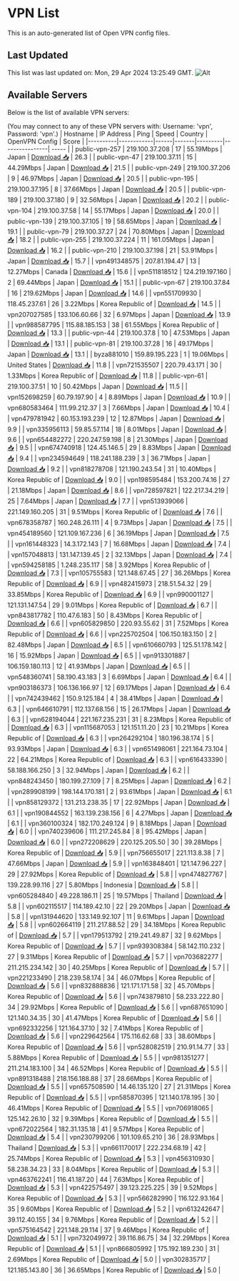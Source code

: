 # VPN List

This is an auto-generated list of Open VPN config files.

## Last Updated

This list was last updated on: Mon, 29 Apr 2024 13:25:49 GMT.
![Alt](https://repobeats.axiom.co/api/embed/186b98318ef1479477931607c1ad7d823f12451f.svg "Repobeats analytics image")

## Available Servers

Below is the list of available VPN servers:

(You may connect to any of these VPN servers with: Username: 'vpn', Password: 'vpn'.)
| Hostname | IP Address | Ping | Speed | Country | OpenVPN Config | Score |
|----------|------------|------|-------|---------|----------------| ----- |
| public-vpn-257 | 219.100.37.208 | 17 | 55.19Mbps | Japan | [Download 📥](./configs/server_0_JP.ovpn) | 26.3 |
| public-vpn-47 | 219.100.37.11 | 15 | 44.29Mbps | Japan | [Download 📥](./configs/server_1_JP.ovpn) | 21.5 |
| public-vpn-249 | 219.100.37.206 | 9 | 46.97Mbps | Japan | [Download 📥](./configs/server_2_JP.ovpn) | 20.5 |
| public-vpn-195 | 219.100.37.195 | 8 | 37.66Mbps | Japan | [Download 📥](./configs/server_3_JP.ovpn) | 20.5 |
| public-vpn-189 | 219.100.37.180 | 9 | 32.56Mbps | Japan | [Download 📥](./configs/server_4_JP.ovpn) | 20.2 |
| public-vpn-104 | 219.100.37.58 | 14 | 55.17Mbps | Japan | [Download 📥](./configs/server_5_JP.ovpn) | 20.0 |
| public-vpn-139 | 219.100.37.105 | 19 | 58.65Mbps | Japan | [Download 📥](./configs/server_6_JP.ovpn) | 19.1 |
| public-vpn-79 | 219.100.37.27 | 24 | 70.80Mbps | Japan | [Download 📥](./configs/server_7_JP.ovpn) | 18.2 |
| public-vpn-255 | 219.100.37.224 | 11 | 161.05Mbps | Japan | [Download 📥](./configs/server_8_JP.ovpn) | 16.2 |
| public-vpn-210 | 219.100.37.198 | 21 | 53.91Mbps | Japan | [Download 📥](./configs/server_9_JP.ovpn) | 15.7 |
| vpn491348575 | 207.81.194.47 | 13 | 12.27Mbps | Canada | [Download 📥](./configs/server_10_CA.ovpn) | 15.6 |
| vpn511818512 | 124.219.197.160 | 2 | 69.44Mbps | Japan | [Download 📥](./configs/server_11_JP.ovpn) | 15.1 |
| public-vpn-67 | 219.100.37.84 | 16 | 219.62Mbps | Japan | [Download 📥](./configs/server_12_JP.ovpn) | 14.6 |
| vpn551709930 | 118.45.237.61 | 26 | 3.22Mbps | Korea Republic of | [Download 📥](./configs/server_13_KR.ovpn) | 14.5 |
| vpn207027585 | 133.106.60.66 | 32 | 6.97Mbps | Japan | [Download 📥](./configs/server_14_JP.ovpn) | 13.9 |
| vpn988587795 | 115.88.185.153 | 38 | 61.55Mbps | Korea Republic of | [Download 📥](./configs/server_15_KR.ovpn) | 13.3 |
| public-vpn-44 | 219.100.37.8 | 10 | 47.53Mbps | Japan | [Download 📥](./configs/server_16_JP.ovpn) | 13.1 |
| public-vpn-81 | 219.100.37.28 | 16 | 49.17Mbps | Japan | [Download 📥](./configs/server_17_JP.ovpn) | 13.1 |
| byza881010 | 159.89.195.223 | 1 | 19.06Mbps | United States | [Download 📥](./configs/server_18_US.ovpn) | 11.8 |
| vpn721535507 | 220.79.43.171 | 30 | 1.33Mbps | Korea Republic of | [Download 📥](./configs/server_19_KR.ovpn) | 11.8 |
| public-vpn-61 | 219.100.37.51 | 10 | 50.42Mbps | Japan | [Download 📥](./configs/server_20_JP.ovpn) | 11.5 |
| vpn152698259 | 60.79.197.90 | 4 | 8.89Mbps | Japan | [Download 📥](./configs/server_21_JP.ovpn) | 10.9 |
| vpn680583464 | 111.99.212.37 | 3 | 7.66Mbps | Japan | [Download 📥](./configs/server_22_JP.ovpn) | 10.4 |
| vpn479781942 | 60.153.193.239 | 12 | 12.87Mbps | Japan | [Download 📥](./configs/server_23_JP.ovpn) | 9.9 |
| vpn335956113 | 59.85.57.114 | 18 | 8.01Mbps | Japan | [Download 📥](./configs/server_24_JP.ovpn) | 9.6 |
| vpn654482272 | 220.247.59.198 | 8 | 21.30Mbps | Japan | [Download 📥](./configs/server_25_JP.ovpn) | 9.5 |
| vpn674740918 | 124.45.146.5 | 29 | 8.83Mbps | Japan | [Download 📥](./configs/server_26_JP.ovpn) | 9.4 |
| vpn234594649 | 118.241.188.239 | 3 | 36.71Mbps | Japan | [Download 📥](./configs/server_27_JP.ovpn) | 9.2 |
| vpn818278708 | 121.190.243.54 | 31 | 10.40Mbps | Korea Republic of | [Download 📥](./configs/server_28_KR.ovpn) | 9.0 |
| vpn198595484 | 153.200.74.16 | 27 | 21.18Mbps | Japan | [Download 📥](./configs/server_29_JP.ovpn) | 8.6 |
| vpn728597821 | 122.217.34.219 | 25 | 7.64Mbps | Japan | [Download 📥](./configs/server_30_JP.ovpn) | 7.7 |
| vpn513939066 | 221.149.160.205 | 31 | 9.51Mbps | Korea Republic of | [Download 📥](./configs/server_31_KR.ovpn) | 7.6 |
| vpn678358787 | 160.248.26.111 | 4 | 9.73Mbps | Japan | [Download 📥](./configs/server_32_JP.ovpn) | 7.5 |
| vpn454189560 | 121.109.167.236 | 6 | 36.19Mbps | Japan | [Download 📥](./configs/server_33_JP.ovpn) | 7.5 |
| vpn161448323 | 14.3.172.143 | 7 | 16.68Mbps | Japan | [Download 📥](./configs/server_34_JP.ovpn) | 7.4 |
| vpn157048813 | 131.147.139.45 | 2 | 32.13Mbps | Japan | [Download 📥](./configs/server_35_JP.ovpn) | 7.4 |
| vpn594258185 | 1.248.235.117 | 58 | 3.92Mbps | Korea Republic of | [Download 📥](./configs/server_36_KR.ovpn) | 7.3 |
| vpn105755583 | 121.148.67.45 | 27 | 36.26Mbps | Korea Republic of | [Download 📥](./configs/server_37_KR.ovpn) | 6.9 |
| vpn482415973 | 218.51.54.32 | 29 | 33.85Mbps | Korea Republic of | [Download 📥](./configs/server_38_KR.ovpn) | 6.9 |
| vpn990001127 | 121.131.147.54 | 29 | 9.01Mbps | Korea Republic of | [Download 📥](./configs/server_39_KR.ovpn) | 6.7 |
| vpn843817782 | 110.47.6.183 | 50 | 8.43Mbps | Korea Republic of | [Download 📥](./configs/server_40_KR.ovpn) | 6.6 |
| vpn605829850 | 220.93.55.62 | 31 | 7.52Mbps | Korea Republic of | [Download 📥](./configs/server_41_KR.ovpn) | 6.6 |
| vpn225702504 | 106.150.183.150 | 2 | 82.48Mbps | Japan | [Download 📥](./configs/server_42_JP.ovpn) | 6.5 |
| vpn610660793 | 125.51.178.142 | 16 | 15.92Mbps | Japan | [Download 📥](./configs/server_43_JP.ovpn) | 6.5 |
| vpn913301887 | 106.159.180.113 | 12 | 41.93Mbps | Japan | [Download 📥](./configs/server_44_JP.ovpn) | 6.5 |
| vpn548360741 | 58.190.43.183 | 3 | 6.69Mbps | Japan | [Download 📥](./configs/server_45_JP.ovpn) | 6.4 |
| vpn903186373 | 106.136.166.97 | 12 | 69.17Mbps | Japan | [Download 📥](./configs/server_46_JP.ovpn) | 6.4 |
| vpn742439462 | 150.9.125.184 | 4 | 38.41Mbps | Japan | [Download 📥](./configs/server_47_JP.ovpn) | 6.3 |
| vpn646610791 | 112.137.68.156 | 15 | 26.17Mbps | Japan | [Download 📥](./configs/server_48_JP.ovpn) | 6.3 |
| vpn628194044 | 221.167.235.231 | 31 | 8.23Mbps | Korea Republic of | [Download 📥](./configs/server_49_KR.ovpn) | 6.3 |
| vpn115687053 | 121.151.11.20 | 23 | 10.21Mbps | Korea Republic of | [Download 📥](./configs/server_50_KR.ovpn) | 6.3 |
| vpn264292104 | 180.196.38.174 | 5 | 93.93Mbps | Japan | [Download 📥](./configs/server_51_JP.ovpn) | 6.3 |
| vpn651498061 | 221.164.73.104 | 22 | 64.21Mbps | Korea Republic of | [Download 📥](./configs/server_52_KR.ovpn) | 6.3 |
| vpn616433390 | 58.188.166.250 | 3 | 32.94Mbps | Japan | [Download 📥](./configs/server_53_JP.ovpn) | 6.2 |
| vpn848243450 | 180.199.27.109 | 7 | 8.25Mbps | Japan | [Download 📥](./configs/server_54_JP.ovpn) | 6.2 |
| vpn289908199 | 198.144.170.181 | 2 | 93.61Mbps | Japan | [Download 📥](./configs/server_55_JP.ovpn) | 6.1 |
| vpn858129372 | 131.213.238.35 | 17 | 22.92Mbps | Japan | [Download 📥](./configs/server_56_JP.ovpn) | 6.1 |
| vpn190844552 | 163.139.238.156 | 6 | 4.27Mbps | Japan | [Download 📥](./configs/server_57_JP.ovpn) | 6.1 |
| vpn360100324 | 182.170.249.124 | 9 | 8.18Mbps | Japan | [Download 📥](./configs/server_58_JP.ovpn) | 6.0 |
| vpn740239606 | 111.217.245.84 | 8 | 95.42Mbps | Japan | [Download 📥](./configs/server_59_JP.ovpn) | 6.0 |
| vpn272208629 | 220.125.205.50 | 30 | 39.28Mbps | Korea Republic of | [Download 📥](./configs/server_60_KR.ovpn) | 5.9 |
| vpn756655017 | 221.113.8.38 | 7 | 47.66Mbps | Japan | [Download 📥](./configs/server_61_JP.ovpn) | 5.9 |
| vpn163848401 | 121.147.96.227 | 29 | 27.92Mbps | Korea Republic of | [Download 📥](./configs/server_62_KR.ovpn) | 5.8 |
| vpn474827767 | 139.228.99.116 | 27 | 5.80Mbps | Indonesia | [Download 📥](./configs/server_63_ID.ovpn) | 5.8 |
| vpn605284840 | 49.228.186.11 | 25 | 19.57Mbps | Thailand | [Download 📥](./configs/server_64_TH.ovpn) | 5.8 |
| vpn602115517 | 114.189.42.10 | 22 | 29.20Mbps | Japan | [Download 📥](./configs/server_65_JP.ovpn) | 5.8 |
| vpn131944620 | 133.149.92.107 | 11 | 9.61Mbps | Japan | [Download 📥](./configs/server_66_JP.ovpn) | 5.8 |
| vpn602664119 | 211.217.88.52 | 29 | 34.18Mbps | Korea Republic of | [Download 📥](./configs/server_67_KR.ovpn) | 5.7 |
| vpn179513792 | 219.241.49.87 | 32 | 9.62Mbps | Korea Republic of | [Download 📥](./configs/server_68_KR.ovpn) | 5.7 |
| vpn939308384 | 58.142.110.232 | 27 | 9.31Mbps | Korea Republic of | [Download 📥](./configs/server_69_KR.ovpn) | 5.7 |
| vpn703682277 | 211.215.234.142 | 30 | 40.25Mbps | Korea Republic of | [Download 📥](./configs/server_70_KR.ovpn) | 5.7 |
| vpn221233490 | 218.239.58.174 | 34 | 46.07Mbps | Korea Republic of | [Download 📥](./configs/server_71_KR.ovpn) | 5.6 |
| vpn832888836 | 121.171.171.58 | 32 | 45.70Mbps | Korea Republic of | [Download 📥](./configs/server_72_KR.ovpn) | 5.6 |
| vpn743879810 | 58.233.222.80 | 34 | 29.92Mbps | Korea Republic of | [Download 📥](./configs/server_73_KR.ovpn) | 5.6 |
| vpn687651090 | 121.140.34.35 | 30 | 41.47Mbps | Korea Republic of | [Download 📥](./configs/server_74_KR.ovpn) | 5.6 |
| vpn692332256 | 121.164.37.10 | 32 | 7.41Mbps | Korea Republic of | [Download 📥](./configs/server_75_KR.ovpn) | 5.6 |
| vpn229642564 | 175.116.62.68 | 33 | 38.60Mbps | Korea Republic of | [Download 📥](./configs/server_76_KR.ovpn) | 5.6 |
| vpn528082519 | 210.91.14.77 | 33 | 5.88Mbps | Korea Republic of | [Download 📥](./configs/server_77_KR.ovpn) | 5.5 |
| vpn981351277 | 211.214.183.100 | 34 | 46.52Mbps | Korea Republic of | [Download 📥](./configs/server_78_KR.ovpn) | 5.5 |
| vpn891318488 | 218.156.188.88 | 37 | 28.66Mbps | Korea Republic of | [Download 📥](./configs/server_79_KR.ovpn) | 5.5 |
| vpn657508590 | 14.46.135.120 | 27 | 21.31Mbps | Korea Republic of | [Download 📥](./configs/server_80_KR.ovpn) | 5.5 |
| vpn585870395 | 121.140.178.195 | 30 | 46.41Mbps | Korea Republic of | [Download 📥](./configs/server_81_KR.ovpn) | 5.5 |
| vpn706918065 | 125.142.26.10 | 32 | 9.39Mbps | Korea Republic of | [Download 📥](./configs/server_82_KR.ovpn) | 5.5 |
| vpn672022564 | 182.31.135.18 | 41 | 9.57Mbps | Korea Republic of | [Download 📥](./configs/server_83_KR.ovpn) | 5.4 |
| vpn230799206 | 101.109.65.210 | 36 | 28.93Mbps | Thailand | [Download 📥](./configs/server_84_TH.ovpn) | 5.3 |
| vpn661170017 | 222.234.68.19 | 42 | 25.74Mbps | Korea Republic of | [Download 📥](./configs/server_85_KR.ovpn) | 5.3 |
| vpn456310930 | 58.238.34.23 | 33 | 8.04Mbps | Korea Republic of | [Download 📥](./configs/server_86_KR.ovpn) | 5.3 |
| vpn463762241 | 116.41.187.20 | 44 | 7.63Mbps | Korea Republic of | [Download 📥](./configs/server_87_KR.ovpn) | 5.3 |
| vpn422575497 | 39.123.225.225 | 39 | 9.52Mbps | Korea Republic of | [Download 📥](./configs/server_88_KR.ovpn) | 5.3 |
| vpn566282990 | 116.122.93.164 | 35 | 9.60Mbps | Korea Republic of | [Download 📥](./configs/server_89_KR.ovpn) | 5.2 |
| vpn613242647 | 39.112.40.155 | 34 | 9.76Mbps | Korea Republic of | [Download 📥](./configs/server_90_KR.ovpn) | 5.2 |
| vpn575164542 | 221.148.29.114 | 37 | 9.46Mbps | Korea Republic of | [Download 📥](./configs/server_91_KR.ovpn) | 5.1 |
| vpn732049972 | 39.116.86.75 | 34 | 32.29Mbps | Korea Republic of | [Download 📥](./configs/server_92_KR.ovpn) | 5.1 |
| vpn866805992 | 175.192.189.230 | 31 | 2.69Mbps | Korea Republic of | [Download 📥](./configs/server_93_KR.ovpn) | 5.0 |
| vpn302835717 | 121.185.143.80 | 36 | 36.65Mbps | Korea Republic of | [Download 📥](./configs/server_94_KR.ovpn) | 5.0 |
